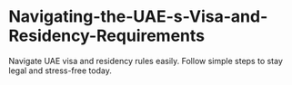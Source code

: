 # Navigating-the-UAE-s-Visa-and-Residency-Requirements
Navigate UAE visa and residency rules easily. Follow simple steps to stay legal and stress-free today.
